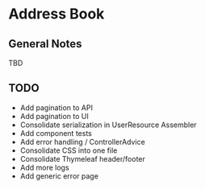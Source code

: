 # Address Book

## General Notes

TBD

## TODO
* Add pagination to API
* Add pagination to UI
* Consolidate serialization in UserResource Assembler
* Add component tests
* Add error handling / ControllerAdvice
* Consolidate CSS into one file
* Consolidate Thymeleaf header/footer
* Add more logs
* Add generic error page